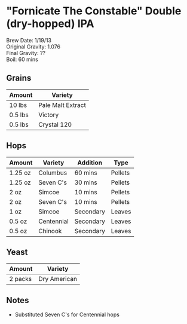 # "Fornicate The Constable" Double (dry-hopped) IPA

Brew Date: 1/19/13  
Original Gravity: 1.076  
Final Gravity: ??    
Boil: 60 mins  

Grains
---------

Amount  | Variety
------- | -------
10 lbs  | Pale Malt Extract
0.5 lbs | Victory
0.5 lbs | Crystal 120

Hops
----

Amount  | Variety    | Addition  | Type
------- | ---------- | --------- | ----
1.25 oz | Columbus   | 60 mins   | Pellets
1.25 oz | Seven C's  | 30 mins   | Pellets
2 oz    | Simcoe     | 10 mins   | Pellets
2 oz    | Seven C's  | 10 mins   | Pellets
1 oz    | Simcoe     | Secondary | Leaves
0.5 oz  | Centennial | Secondary | Leaves
0.5 oz  | Chinook    | Secondary | Leaves

Yeast
-----

Amount  | Variety
------- | -------
2 packs | Dry American

Notes
-----
* Substituted Seven C's for Centennial hops
